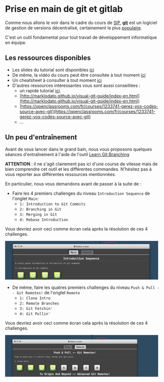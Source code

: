 # Prise en main de git et gitlab


Comme nous allons le voir dans le cadre du cours de [SIP](https://wdi.centralesupelec.fr/1CC1000/GitAndGitLab), [**git**](https://git-scm.com/) est un logiciel de gestion de versions décentralisé, certainement le plus [populaire](https://news.softpedia.com/news/git-2-8-2-popular-source-code-management-system-released-with-over-18-bug-fixes-503591.shtml).


C'est un outil fondamental pour tout travail de développement informatique en équipe.


## Les ressources disponibles


* Les slides du tutorial sont disponibles [ici](./Files/cours.pdf)
* De même, la vidéo du cours peut être consultée à tout moment [ici]()
* Un cheatsheet à consulter à tout moment [ici](.Files/cheatsheet.pdf)
* D'autres ressources intéressantes vous sont aussi conseillées :
	* un rapide tutorial [ici](http://rogerdudler.github.io/git-guide/index.fr.html).
	* [http://marklodato.github.io/visual-git-guide/index-en.html](http://marklodato.github.io/visual-git-guide/index-en.html)
	* [https://openclassrooms.com/fr/courses/1233741-gerez-vos-codes-source-avec-git](https://openclassrooms.com/fr/courses/1233741-gerez-vos-codes-source-avec-git)
	* ...

## Un peu d'entraînement

Avant de vous lancer dans le grand bain, nous vous proposons quelques séances d'entraînement à l'aide de l'outil [Learn Git Branching](https://learngitbranching.js.org/)


 **ATTENTION** : il ne s'agit clairement pas ici d'une course de vitesse mais de bien comprendre cet outil et les différentes commandes. N'hésitez pas à vous reporter aux différentes ressources mentionnées.


En particulier, nous vous demandons avant de passer à la suite de :

* Faire les 4 premiers challenges du niveau `Introduction Sequence` de l'onglet `Main`:  
	*  `1: Introduction to Git Commits`
	*  `2: Branching in Git`
	*  `3: Merging in Git`
	*  `4: Rebase Introduction`

Vous devriez avoir ceci comme écran cela après la résolution de ces 4 challenges. 


<img src="./Images/gittuto.png" alt="drawing" width="500"/>
	

* De même, faire les quatres premiers challenges du niveau `Push & Pull -- Git Remotes!` de l'onglet `Remote`
	* `1: Clone Intro`
	* `2: Remote Branches`
	* `3: Git Fetchin'`
	*  `4: Git Pullin'`
	


Vous devriez avoir ceci comme écran cela après la résolution de ces 4 challenges. 


<img src="./Images/gittuto2.png" alt="drawing" width="500"/>

 
 
 
 
 
 

 
 
 
 
 
 
 
